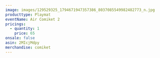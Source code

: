 ```yaml
---
image: images/129529325_1794671947357386_8037085549982482773_n.jpg
producttype: Playmat
eventName: Air Comiket 2
pricings:
  - quantity: 1
    price: 65
onsale: false
asin: 2MIcjMdpy
merchandise: comiket
---
```

